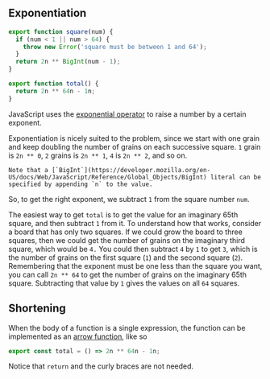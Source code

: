 ## Exponentiation

```javascript
export function square(num) {
  if (num < 1 || num > 64) {
    throw new Error('square must be between 1 and 64');
  }
  return 2n ** BigInt(num - 1);
}

export function total() {
  return 2n ** 64n - 1n;
}
```

JavaScript uses the [exponential operator][exponentiation] to raise a number by a certain exponent.

Exponentiation is nicely suited to the problem, since we start with one grain and keep doubling the number of grains on each successive square.
`1` grain is `2n ** 0`, `2` grains is `2n ** 1`, `4` is `2n ** 2`, and so on.

```exercism/note
Note that a [`BigInt`](https://developer.mozilla.org/en-US/docs/Web/JavaScript/Reference/Global_Objects/BigInt) literal can be specified by appending `n` to the value.
```

So, to get the right exponent, we subtract `1` from the square number `num`.

The easiest way to get `total` is to get the value for an imaginary 65th square,
and then subtract `1` from it.
To understand how that works, consider a board that has only two squares.
If we could grow the board to three squares, then we could get the number of grains on the imaginary third square,
which would be `4.`
You could then subtract `4` by `1` to get `3`, which is the number of grains on the first square (`1`) and the second square (`2`).
Remembering that the exponent must be one less than the square you want,
you can call `2n ** 64` to get the number of grains on the imaginary 65th square.
Subtracting that value by `1` gives the values on all `64` squares.

## Shortening

When the body of a function is a single expression, the function can be implemented as an [arrow function][arrow-function], like so

```javascript
export const total = () => 2n ** 64n - 1n;
```

Notice that `return` and the curly braces are not needed.

[exponentiation]: https://developer.mozilla.org/en-US/docs/Web/JavaScript/Reference/Operators/Exponentiation
[arrow-function]: https://developer.mozilla.org/en-US/docs/Web/JavaScript/Reference/Functions/Arrow_functions

